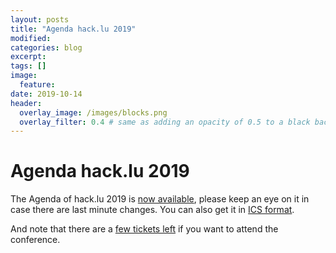 ```yaml
---
layout: posts
title: "Agenda hack.lu 2019"
modified:
categories: blog
excerpt:
tags: []
image:
  feature:
date: 2019-10-14
header:
  overlay_image: /images/blocks.png
  overlay_filter: 0.4 # same as adding an opacity of 0.5 to a black background
---
```


# Agenda hack.lu 2019

The Agenda of hack.lu 2019 is [now available](https://cfp.hack.lu/hacklu19/schedule/), please keep an eye on it in case there are last minute changes.
You can also get it in [ICS format](https://cfp.hack.lu/hacklu19/schedule/export/schedule.ics).

And note that there are a [few tickets left](https://hack.lu/info/) if you want to attend the conference.

